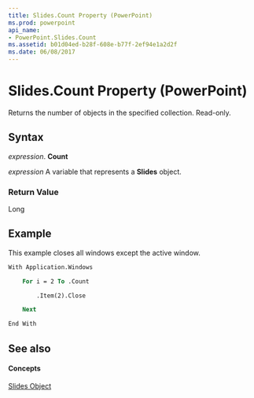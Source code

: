 ```yaml
---
title: Slides.Count Property (PowerPoint)
ms.prod: powerpoint
api_name:
- PowerPoint.Slides.Count
ms.assetid: b01d04ed-b28f-608e-b77f-2ef94e1a2d2f
ms.date: 06/08/2017
---
```



# Slides.Count Property (PowerPoint)

Returns the number of objects in the specified collection. Read-only.


## Syntax

 _expression_. **Count**

 _expression_ A variable that represents a **Slides** object.


### Return Value

Long


## Example

This example closes all windows except the active window.


```vb
With Application.Windows

    For i = 2 To .Count

        .Item(2).Close

    Next

End With
```


## See also


#### Concepts


[Slides Object](PowerPoint.Slides.md)

